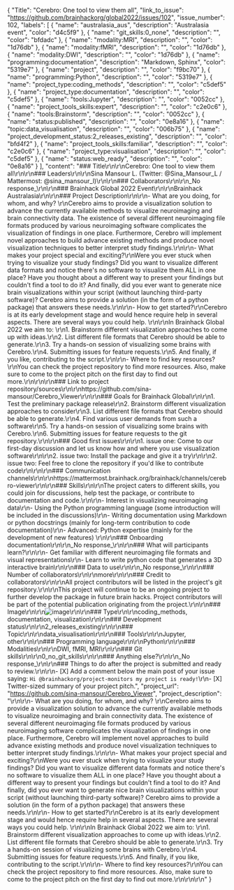 {
  "Title": "Cerebro: One tool to view them all",
  "link_to_issue": "https://github.com/brainhackorg/global2022/issues/102",
  "issue_number": 102,
  "labels": [
    {
      "name": "australasia_aus",
      "description": "Australasia event",
      "color": "d4c5f9"
    },
    {
      "name": "git_skills:0_none",
      "description": "",
      "color": "bfdadc"
    },
    {
      "name": "modality:MRI",
      "description": "",
      "color": "1d76db"
    },
    {
      "name": "modality:fMRI",
      "description": "",
      "color": "1d76db"
    },
    {
      "name": "modality:DWI",
      "description": "",
      "color": "1d76db"
    },
    {
      "name": "programming:documentation",
      "description": "Markdown, Sphinx",
      "color": "5319e7"
    },
    {
      "name": "project",
      "description": "",
      "color": "f9bc70"
    },
    {
      "name": "programming:Python",
      "description": "",
      "color": "5319e7"
    },
    {
      "name": "project_type:coding_methods",
      "description": "",
      "color": "c5def5"
    },
    {
      "name": "project_type:documentation",
      "description": "",
      "color": "c5def5"
    },
    {
      "name": "tools:Jupyter",
      "description": "",
      "color": "0052cc"
    },
    {
      "name": "project_tools_skills:expert",
      "description": "",
      "color": "c2e0c6"
    },
    {
      "name": "tools:Brainstorm",
      "description": "",
      "color": "0052cc"
    },
    {
      "name": "status:published",
      "description": "",
      "color": "0e8a16"
    },
    {
      "name": "topic:data_visualisation",
      "description": "",
      "color": "006b75"
    },
    {
      "name": "project_development_status:2_releases_existing",
      "description": "",
      "color": "bfd4f2"
    },
    {
      "name": "project_tools_skills:familiar",
      "description": "",
      "color": "c2e0c6"
    },
    {
      "name": "project_type:visualisation",
      "description": "",
      "color": "c5def5"
    },
    {
      "name": "status:web_ready",
      "description": "",
      "color": "0e8a16"
    }
  ],
  "content": "### Title\r\n\r\nCerebro: One tool to view them all\r\n\r\n### Leaders\r\n\r\nSina Mansour L. (Twitter: @Sina_Mansour_L  / Mattermost: @sina_mansour_l)\r\n\r\n### Collaborators\r\n\r\n_No response_\r\n\r\n### Brainhack Global 2022 Event\r\n\r\nBrainhack Australasia\r\n\r\n### Project Description\r\n\r\n- What are you doing, for whom, and why? \r\nCerebro aims to provide a visualization solution to advance the currently available methods to visualize neuroimaging and brain connectivity data. The existence of several different neuroimaging file formats produced by various neuroimaging software complicates the visualization of findings in one place. Furthermore, Cerebro will implement novel approaches to build advance existing methods and produce novel visualization techniques to better interpret study findings.\r\n\r\n- What makes your project special and exciting?\r\nWere you ever stuck when trying to visualize your study findings? Did you want to visualize different data formats and notice there's no software to visualize them ALL in one place? Have you thought about a different way to present your findings but couldn't find a tool to do it? And finally, did you ever want to generate nice brain visualizations within your script (without launching third-party software)? Cerebro aims to provide a solution (in the form of a python package) that answers these needs.\r\n\r\n- How to get started?\r\nCerebro is at its early development stage and would hence require help in several aspects. There are several ways you could help. \r\n\r\nIn Brainhack Global 2022 we aim to: \r\n1. Brainstorm different visualization approaches to come up with ideas.\r\n2. List different file formats that Cerebro should be able to generate.\r\n3. Try a hands-on session of visualizing some brains with Cerebro.\r\n4. Submitting issues for feature requests.\r\n5. And finally, if you like, contributing to the script.\r\n\r\n- Where to find key resources?\r\nYou can check the project repository to find more resources. Also, make sure to come to the project pitch on the first day to find out more.\r\n\r\n\r\n### Link to project repository/sources\r\n\r\nhttps://github.com/sina-mansour/Cerebro_Viewer\r\n\r\n### Goals for Brainhack Global\r\n\r\n1. Test the preliminary package release\r\n2. Brainstorm different visualization approaches to consider\r\n3. List different file formats that Cerebro should be able to generate.\r\n4. Find various user demands from such a software\r\n5. Try a hands-on session of visualizing some brains with Cerebro.\r\n6. Submitting issues for feature requests to the git repository.\r\n\r\n### Good first issues\r\n\r\n1. issue one: Come to our first-day discussion and let us know how and where you use visualization software\r\n\r\n2. issue two: Install the package and give it a try\r\n\r\n2. issue two: Feel free to clone the repository if you'd like to contribute code\r\n\r\n\r\n### Communication channels\r\n\r\nhttps://mattermost.brainhack.org/brainhack/channels/cerebro-viewer\r\n\r\n### Skills\r\n\r\nThe project caters to different skills, you could join for discussions, help test the package, or contribute to documentation and code.\r\n\r\n- Interest in visualizing neuroimaging data\r\n- Using the Python programming language (some introduction will be included in the discussions)\r\n- Writing documentation using Markdown or python docstrings (mainly for long-term contribution to code documentation)\r\n- Advanced: Python expertise (mainly for the development of new features) \r\n\r\n### Onboarding documentation\r\n\r\n_No response_\r\n\r\n### What will participants learn?\r\n\r\n- Get familiar with different neuroimaging file formats and visual representations\r\n- Learn to write python code that generates a 3D interactive brain\r\n\r\n### Data to use\r\n\r\n_No response_\r\n\r\n### Number of collaborators\r\n\r\nmore\r\n\r\n### Credit to collaborators\r\n\r\nAll project contributors will be listed in the project's git repository.\r\n\r\nThis project will continue to be an ongoing project to further develop the package in future brain hacks. Project contributors will be part of the potential publication originating from the project.\r\n\r\n### Image\r\n\r\n![image](https://user-images.githubusercontent.com/16105138/203793584-dbb9438e-2fac-453c-96a6-ea4d428af3b7.png)\r\n\r\n### Type\r\n\r\ncoding_methods, documentation, visualization\r\n\r\n### Development status\r\n\r\n2_releases_existing\r\n\r\n### Topic\r\n\r\ndata_visualisation\r\n\r\n### Tools\r\n\r\nJupyter, other\r\n\r\n### Programming language\r\n\r\nPython\r\n\r\n### Modalities\r\n\r\nDWI, fMRI, MRI\r\n\r\n### Git skills\r\n\r\n0_no_git_skills\r\n\r\n### Anything else?\r\n\r\n_No response_\r\n\r\n### Things to do after the project is submitted and ready to review.\r\n\r\n- [X] Add a comment below the main post of your issue saying: `Hi @brainhackorg/project-monitors my project is ready!`\r\n- [X] Twitter-sized summary of your project pitch.",
  "project_url": "https://github.com/sina-mansour/Cerebro_Viewer",
  "project_description": "\r\n\r\n- What are you doing, for whom, and why? \r\nCerebro aims to provide a visualization solution to advance the currently available methods to visualize neuroimaging and brain connectivity data. The existence of several different neuroimaging file formats produced by various neuroimaging software complicates the visualization of findings in one place. Furthermore, Cerebro will implement novel approaches to build advance existing methods and produce novel visualization techniques to better interpret study findings.\r\n\r\n- What makes your project special and exciting?\r\nWere you ever stuck when trying to visualize your study findings? Did you want to visualize different data formats and notice there's no software to visualize them ALL in one place? Have you thought about a different way to present your findings but couldn't find a tool to do it? And finally, did you ever want to generate nice brain visualizations within your script (without launching third-party software)? Cerebro aims to provide a solution (in the form of a python package) that answers these needs.\r\n\r\n- How to get started?\r\nCerebro is at its early development stage and would hence require help in several aspects. There are several ways you could help. \r\n\r\nIn Brainhack Global 2022 we aim to: \r\n1. Brainstorm different visualization approaches to come up with ideas.\r\n2. List different file formats that Cerebro should be able to generate.\r\n3. Try a hands-on session of visualizing some brains with Cerebro.\r\n4. Submitting issues for feature requests.\r\n5. And finally, if you like, contributing to the script.\r\n\r\n- Where to find key resources?\r\nYou can check the project repository to find more resources. Also, make sure to come to the project pitch on the first day to find out more.\r\n\r\n\r\n"
}
